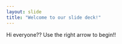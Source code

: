```yaml
---
layout: slide
title: "Welcome to our slide deck!"
---
```

Hi everyone??
Use the right arrow to begin!!
